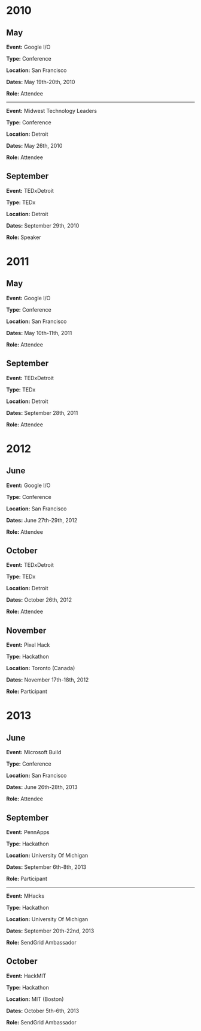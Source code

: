 # 2010

## May
**Event:** Google I/O

**Type:** Conference

**Location:** San Francisco

**Dates:** May 19th-20th, 2010

**Role:** Attendee

---

**Event:** Midwest Technology Leaders

**Type:** Conference

**Location:** Detroit

**Dates:** May 26th, 2010

**Role:** Attendee

## September
**Event:** TEDxDetroit

**Type:** TEDx

**Location:** Detroit

**Dates:** September 29th, 2010

**Role:** Speaker

# 2011

## May
**Event:** Google I/O

**Type:** Conference

**Location:** San Francisco

**Dates:** May 10th-11th, 2011

**Role:** Attendee

## September
**Event:** TEDxDetroit

**Type:** TEDx

**Location:** Detroit

**Dates:** September 28th, 2011

**Role:** Attendee

# 2012

## June
**Event:** Google I/O

**Type:** Conference

**Location:** San Francisco

**Dates:** June 27th-29th, 2012

**Role:** Attendee

## October
**Event:** TEDxDetroit

**Type:** TEDx

**Location:** Detroit

**Dates:** October 26th, 2012

**Role:** Attendee


## November
**Event:** Pixel Hack

**Type:** Hackathon

**Location:** Toronto (Canada)

**Dates:** November 17th-18th, 2012

**Role:** Participant


# 2013

## June
**Event:** Microsoft Build

**Type:** Conference

**Location:** San Francisco

**Dates:** June 26th-28th, 2013

**Role:** Attendee

## September
**Event:** PennApps

**Type:** Hackathon

**Location:** University Of Michigan

**Dates:** September 6th-8th, 2013

**Role:** Participant

---

**Event:** MHacks

**Type:** Hackathon

**Location:** University Of Michigan

**Dates:** September 20th-22nd, 2013

**Role:** SendGrid Ambassador

## October

**Event:** HackMIT

**Type:** Hackathon

**Location:** MIT (Boston)

**Dates:** October 5th-6th, 2013

**Role:** SendGrid Ambassador